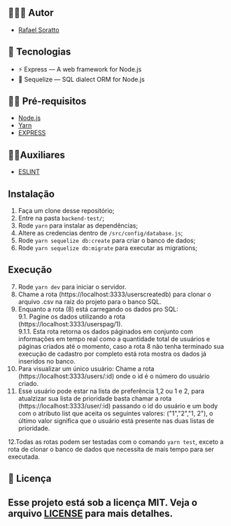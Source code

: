## 👨🏼‍💻 Autor
- [Rafael Soratto](https://github.com/sorattorafa)

## 🚀 Tecnologias
- ⚡ Express — A web framework for Node.js
- 💾 Sequelize — SQL dialect ORM for Node.js

## ✋🏻 Pré-requisitos
- [Node.js](https://nodejs.org/en/)
- [Yarn](https://yarnpkg.com/pt-BR/docs/install)   
- [EXPRESS](https://expressjs.com/pt-br/) 

 ## ✋🏻Auxiliares  
- [ESLINT](https://eslint.org/)  

## Instalação 

1. Faça um clone desse repositório;
2. Entre na pasta `backend-test/`;
3. Rode `yarn` para instalar as dependências;
4. Altere as credencias dentro de `/src/config/database.js`;
5. Rode `yarn sequelize db:create` para criar o banco de dados;
6. Rode `yarn sequelize db:migrate` para executar as migrations; 

## Execução 

7. Rode `yarn dev` para iniciar o servidor. 
8. Chame a rota (https://localhost:3333/userscreatedb) para clonar o arquivo .csv na raiz do projeto para o banco SQL. 
9. Enquanto a rota (8) está carregando os dados pro SQL:  
9.1. Pagine os dados utilizando a rota (https://localhost:3333/userspag/1).  
9.1.1. Esta rota retorna os dados páginados em conjunto com informações em tempo real como a quantidade total de usuários e páginas criados até o momento, caso a rota 8 não tenha terminado sua execução de cadastro por completo está rota mostra os dados já inseridos no banco. 
10. Para visualizar um único usuário: Chame a rota (https://localhost:3333/users/:id) onde o id é o número do usuário criado. 
11. Esse usuário pode estar na lista de preferência 1,2 ou 1 e 2, para atualzizar sua lista de prioridade basta chamar a rota (https://localhost:3333/user/:id) passando o id do usuário e um body com o atributo list que aceita os seguintes valores: ("1","2","1, 2"), o último valor significa que o usuário está presente nas duas listas de prioridade. 

12.Todas as rotas podem ser testadas com o comando `yarn test`, exceto a rota de clonar o banco de dados que necessita de mais tempo para ser executada. 

## 📝 Licença
Esse projeto está sob a licença MIT. Veja o arquivo [LICENSE](LICENSE) para mais detalhes.
---
